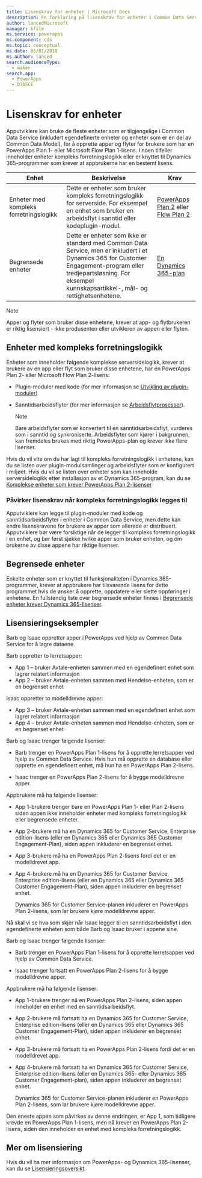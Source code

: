 ```yaml
---
title: Lisenskrav for enheter | Microsoft Docs
description: En forklaring på lisenskrav for enheter i Common Data Service.
author: lancedMicrosoft
manager: kfile
ms.service: powerapps
ms.component: cds
ms.topic: conceptual
ms.date: 05/01/2018
ms.author: lanced
search.audienceType:
  - maker
search.app:
  - PowerApps
  - D365CE
---
```


# <a name="license-requirements-for-entities"></a>Lisenskrav for enheter
Apputviklere kan bruke de fleste enheter som er tilgjengelige i Common Data Service (inkludert egendefinerte enheter og enheter som er en del av Common Data Model), for å opprette apper og flyter for brukere som har en PowerApps Plan 1- eller Microsoft Flow Plan 1-lisens. I noen tilfeller inneholder enheter kompleks forretningslogikk eller er knyttet til Dynamics 365-programmer som krever at appbrukerne har en bestemt lisens. 


|Enhet    |Beskrivelse    |Krav    |
|---------|---------|---------|
|Enheter med kompleks forretningslogikk   | Dette er enheter som bruker kompleks forretningslogikk for serverside. For eksempel en enhet som bruker en arbeidsflyt i sanntid eller kodeplugin-modul.       |  [PowerApps Plan 2](https://powerapps.microsoft.com/pricing/) eller [Flow Plan 2](https://flow.microsoft.com/pricing/)        |
|Begrensede enheter  |  Dette er enheter som ikke er standard med Common Data Service, men er inkludert i et Dynamics 365 for Customer Engagement-program eller tredjepartsløsning. For eksempel kunnskapsartikkel-, mål- og rettighetsenhetene.     |  [En Dynamics 365-plan](https://dynamics.microsoft.com/pricing/)      | 


> [!NOTE]
> Apper og flyter som bruker disse enhetene, krever at app- og flytbrukeren er riktig lisensiert - ikke produsenten eller utvikleren av appen eller flyten.

## <a name="entities-with-complex-business-logic"></a>Enheter med kompleks forretningslogikk
Enheter som inneholder følgende komplekse serversidelogikk, krever at brukere av en app eller flyt som bruker disse enhetene, har en PowerApps Plan 2- eller Microsoft Flow Plan 2-lisens:

* Plugin-moduler med kode (for mer informasjon se [Utvikling av plugin-moduler](https://docs.microsoft.com/dynamics365/customer-engagement/developer/plugin-development))
* Sanntidsarbeidsflyter (for mer informasjon se [Arbeidsflytprosesser](https://docs.microsoft.com/dynamics365/customer-engagement/customize/workflow-processes)).

    > [!NOTE]
    >  Bare arbeidsflyter som er konvertert til en sanntidsarbeidsflyt, vurderes som i sanntid og synkroniserte. Arbeidsflyter som kjører i bakgrunnen, kan fremdeles brukes med riktig PowerApps-plan og krever ikke flere lisenser.

Hvis du vil vite om du har lagt til kompleks forretningslogikk i enhetene, kan du se listen over plugin-modulsamlinger og arbeidsflyter som er konfigurert i miljøet. Hvis du vil se listen over enheter som kan inneholde serversidelogikk etter installasjon av et Dynamics 365-program, kan du se [Komplekse enheter som krever PowerApps Plan 2-lisenser](data-platform-complex-entities.md)  

### <a name="impacting-license-requirements-when-adding-complex-business-logic"></a>Påvirker lisenskrav når kompleks forretningslogikk legges til
Apputviklere kan legge til plugin-moduler med kode og sanntidsarbeidsflyter i enheter i Common Data Service, men dette kan endre lisenskravene for brukere av apper som allerede er distribuert. Apputviklere bør være forsiktige når de legger til kompleks forretningslogikk i en enhet, og bør først sjekke hvilke apper som bruker enheten, og om brukerne av disse appene har riktige lisenser.

## <a name="restricted-entities"></a>Begrensede enheter
Enkelte enheter som er knyttet til funksjonaliteten i Dynamics 365-programmer, krever at appbrukere har tilsvarende lisens for dette programmet hvis de ønsker å opprette, oppdatere eller slette oppføringer i enhetene. En fullstendig liste over begrensede enheter finnes i [Begrensede enheter krever Dynamics 365-lisenser](data-platform-restricted-entities.md).

## <a name="licensing-examples"></a>Lisensieringseksempler
Barb og Isaac oppretter apper i PowerApps ved hjelp av Common Data Service for å lagre dataene.

Barb oppretter to lerretsapper:

* App 1 &ndash; bruker Avtale-enheten sammen med en egendefinert enhet som lagrer relatert informasjon
* App 2 &ndash; bruker Avtale-enheten sammen med Hendelse-enheten, som er en begrenset enhet

Isaac oppretter to modelldrevne apper:

* App 3 &ndash; bruker Avtale-enheten sammen med en egendefinert enhet som lagrer relatert informasjon
* App 4 &ndash; bruker Avtale-enheten sammen med Hendelse-enheten, som er en begrenset enhet

Barb og Isaac trenger følgende lisenser:
* Barb trenger en PowerApps Plan 1-lisens for å opprette lerretsapper ved hjelp av Common Data Service. Hvis hun må opprette en database eller opprette en egendefinert enhet, må hun ha en PowerApps Plan 2-lisens.

* Isaac trenger en PowerApps Plan 2-lisens for å bygge modelldrevne apper.

Appbrukere må ha følgende lisenser:
* App 1-brukere trenger bare en PowerApps Plan 1- eller Plan 2-lisens siden appen ikke inneholder enheter med kompleks forretningslogikk eller begrensede enheter.

* App 2-brukere må ha en Dynamics 365 for Customer Service, Enterprise edition-lisens (eller en Dynamics 365 eller Dynamics 365 Customer Engagement-Plan), siden appen inkluderer en begrenset enhet.

* App 3-brukere må ha en PowerApps Plan 2-lisens fordi det er en modelldrevet app.

* App 4-brukere må ha en Dynamics 365 for Customer Service, Enterprise edition-lisens (eller en Dynamics 365 eller Dynamics 365 Customer Engagement-Plan), siden appen inkluderer en begrenset enhet.

    Dynamics 365 for Customer Service-planen inkluderer en PowerApps Plan 2-lisens, som lar brukere kjøre modelldrevne apper.

Nå skal vi se hva som skjer når Isaac legger til en sanntidsarbeidsflyt i den egendefinerte enheten som både Barb og Isaac bruker i appene sine.

Barb og Isaac trenger følgende lisenser:
* Barb trenger en PowerApps Plan 1-lisens for å opprette lerretsapper ved hjelp av Common Data Service.

* Isaac trenger fortsatt en PowerApps Plan 2-lisens for å bygge modelldrevne apper.

Appbrukere må ha følgende lisenser:
* App 1-brukere trenger nå en PowerApps Plan 2-lisens, siden appen inneholder en enhet med en sanntidsarbeidsflyt.

* App 2-brukere må fortsatt ha en Dynamics 365 for Customer Service, Enterprise edition-lisens (eller en Dynamics 365 eller Dynamics 365 Customer Engagement-Plan), siden appen inkluderer en begrenset enhet. 

* App 3-brukere må fortsatt ha en PowerApps Plan 2-lisens fordi det er en modelldrevet app.

* App 4-brukere må fortsatt ha en Dynamics 365 for Customer Service, Enterprise edition-lisens (eller en Dynamics 365- eller Dynamics 365 Customer Engagement-plan), siden appen inkluderer en begrenset enhet.

    Dynamics 365 for Customer Service-planen inkluderer en PowerApps Plan 2-lisens, som lar brukere kjøre modelldrevne apper.

Den eneste appen som påvirkes av denne endringen, er App 1, som tidligere krevde en PowerApps Plan 1-lisens, men nå krever en PowerApps Plan 2-lisens, siden den inneholder en enhet med kompleks forretningslogikk. 

## <a name="more-about-licensing"></a>Mer om lisensiering
Hvis du vil ha mer informasjon om PowerApps- og Dynamics 365-lisenser, kan du se [Lisensieringsoversikt](../../administrator/pricing-billing-skus.md).
